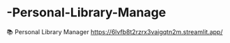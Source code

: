 # -Personal-Library-Manage
📚 Personal Library Manager
https://6lvfb8t2rzrx3vaigqtn2m.streamlit.app/
